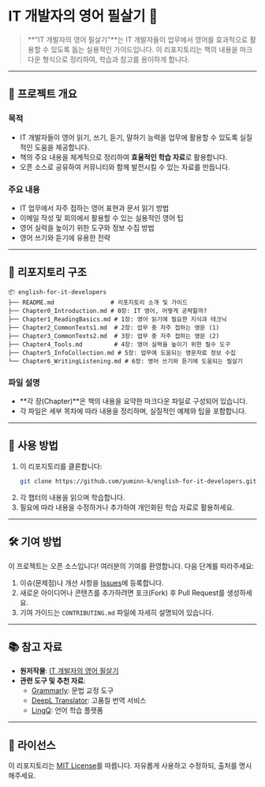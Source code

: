 # IT 개발자의 영어 필살기 📘

> **"IT 개발자의 영어 필살기"**는 IT 개발자들이 업무에서 영어를 효과적으로 활용할 수 있도록 돕는 실용적인 가이드입니다. 이 리포지토리는 책의 내용을 마크다운 형식으로 정리하여, 학습과 참고를 용이하게 합니다.

---

## 📖 프로젝트 개요

### 목적
- IT 개발자들이 영어 읽기, 쓰기, 듣기, 말하기 능력을 업무에 활용할 수 있도록 실질적인 도움을 제공합니다.
- 책의 주요 내용을 체계적으로 정리하여 **효율적인 학습 자료**로 활용합니다.
- 오픈 소스로 공유하여 커뮤니티와 함께 발전시킬 수 있는 자료를 만듭니다.

### 주요 내용
- IT 업무에서 자주 접하는 영어 표현과 문서 읽기 방법
- 이메일 작성 및 회의에서 활용할 수 있는 실용적인 영어 팁
- 영어 실력을 높이기 위한 도구와 정보 수집 방법
- 영어 쓰기와 듣기에 유용한 전략

---

## 📂 리포지토리 구조

```plaintext
📦 english-for-it-developers
├── README.md                # 리포지토리 소개 및 가이드
├── Chapter0_Introduction.md # 0장: IT 영어, 어떻게 공략할까?
├── Chapter1_ReadingBasics.md # 1장: 영어 읽기에 필요한 지식과 테크닉
├── Chapter2_CommonTexts1.md  # 2장: 업무 중 자주 접하는 영문 (1)
├── Chapter3_CommonTexts2.md  # 3장: 업무 중 자주 접하는 영문 (2)
├── Chapter4_Tools.md         # 4장: 영어 실력을 높이기 위한 필수 도구
├── Chapter5_InfoCollection.md # 5장: 업무에 도움되는 영문자료 정보 수집
└── Chapter6_WritingListening.md # 6장: 영어 쓰기와 듣기에 도움되는 필살기
```

### 파일 설명
- **각 장(Chapter)**은 책의 내용을 요약한 마크다운 파일로 구성되어 있습니다.
- 각 파일은 세부 목차에 따라 내용을 정리하며, 실질적인 예제와 팁을 포함합니다.

---

## 📌 사용 방법

1. 이 리포지토리를 클론합니다:
   ```bash
   git clone https://github.com/yuminn-k/english-for-it-developers.git
   ```
2. 각 챕터의 내용을 읽으며 학습합니다.
3. 필요에 따라 내용을 수정하거나 추가하여 개인화된 학습 자료로 활용하세요.

---

## 🛠️ 기여 방법

이 프로젝트는 오픈 소스입니다! 여러분의 기여를 환영합니다. 다음 단계를 따라주세요:

1. 이슈(문제점)나 개선 사항을 [Issues](https://github.com/yuminn-k/english-for-it-developers/issues)에 등록합니다.
2. 새로운 아이디어나 콘텐츠를 추가하려면 포크(Fork) 후 Pull Request를 생성하세요.
3. 기여 가이드는 `CONTRIBUTING.md` 파일에 자세히 설명되어 있습니다.

---

## 📚 참고 자료

- **원저작물**: [IT 개발자의 영어 필살기](https://product.kyobobook.co.kr/detail/S000001932743)
- **관련 도구 및 추천 자료**:
  - [Grammarly](https://www.grammarly.com): 문법 교정 도구
  - [DeepL Translator](https://www.deepl.com): 고품질 번역 서비스
  - [LingQ](https://www.lingq.com): 언어 학습 플랫폼

---

## 📄 라이선스

이 리포지토리는 [MIT License](LICENSE)를 따릅니다. 자유롭게 사용하고 수정하되, 출처를 명시해주세요.